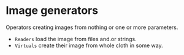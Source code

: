 # Image generators

Operators creating images from nothing or one or more parameters.

  - `Readers` load the image from files and.or strings.
  - `Virtuals` create their image from whole cloth in some way.
